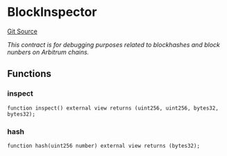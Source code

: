 # BlockInspector
[Git Source](https://github.com/PermissionlessGames/degen-casino/blob/d03c8f1fa5e56b8c8ef10644a3f7961827cbcfc4/src/BlockInspector.sol)

*This contract is for debugging purposes related to blockhashes and block nunbers on Arbitrum chains.*


## Functions
### inspect


```solidity
function inspect() external view returns (uint256, uint256, bytes32, bytes32);
```

### hash


```solidity
function hash(uint256 number) external view returns (bytes32);
```

